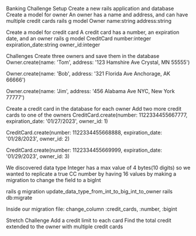 Banking Challenge
Setup
Create a new rails application and database
Create a model for owner
An owner has a name and address, and can have multiple credit cards
rails g model Owner name:string address:string 

Create a model for credit card
A credit card has a number, an expiration date, and an owner
rails g model CreditCard number:integer expiration_date:string owner_id:integer

Challenges
Create three owners and save them in the database
Owner.create(name: 'Tom', address: '123 Hamshire Ave Crystal, MN 55555')

Owner.create(name: 'Bob', address: '321 Florida Ave Anchorage, AK 66666')

Owner.create(name: 'Jim', address: '456 Alabama Ave NYC, New York 77777')

Create a credit card in the database for each owner
Add two more credit cards to one of the owners
CreditCard.create(number: 1122334455667777, expiration_date: '01/27/2023', owner_id: 1)

CreditCard.create(number: 1122334455668888, expiration_date: '01/28/2023', owner_id: 2)

CreditCard.create(number: 1122334455669999, expiration_date: '01/29/2023', owner_id: 3)

We discovered data type Integer has a max value of 4 bytes(10 digits) so we wanted to replicate a true CC number by having 16 values by making a migration to change the field to a bigInt

rails g migration update_data_type_from_int_to_big_int_to_owner
rails db:migrate

Inside our migration file:
change_column :credit_cards, :number, :bigint

Stretch Challenge
Add a credit limit to each card
Find the total credit extended to the owner with multiple credit cards